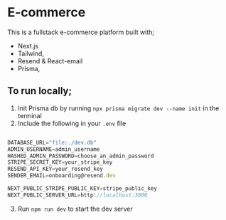 # E-commerce

This is a fullstack e-commerce platform built with;

- Next.js
- Tailwind,
- Resend & React-email
- Prisma,

## To run locally;

1. Init Prisma db by running `npx prisma migrate dev --name init` in the terminal
2. Include the following in your `.env` file

```js

DATABASE_URL="file:./dev.db"
ADMIN_USERNAME=admin_username
HASHED_ADMIN_PASSWORD=choose_an_admin_password
STRIPE_SECRET_KEY=your_stripe_key
RESEND_API_KEY=your_resend_key
SENDER_EMAIL=onboarding@resend.dev

NEXT_PUBLIC_STRIPE_PUBLIC_KEY=stripe_public_key
NEXT_PUBLIC_SERVER_URL=http://localhost:3000
```

3. Run `npm run dev` to start the dev server
